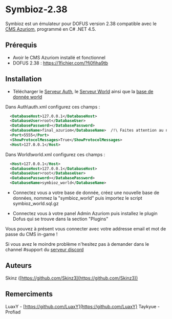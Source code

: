 
# Symbioz-2.38
Symbioz est un émulateur pour DOFUS version 2.38 compatible avec le [CMS Azuriom](https://azuriom.com/), programmé en C# .NET 4.5.

## Prérequis

- Avoir le CMS Azuriom installé et fonctionnel
- DOFUS 2.38 : https://1fichier.com/?fj0fiha9tb

## Installation

- Télécharger le [Serveur Auth](https://github.com/AzuriomCommunity/Symbioz-2.38/releases/latest/download/Auth.zip), le [Serveur World](https://github.com/AzuriomCommunity/Symbioz-2.38/releases/latest/download/World.zip) ainsi que la [base de donnée world](https://github.com/AzuriomCommunity/Symbioz-2.38/releases/latest/download/symbioz_world.sql.gz)

Dans Auth\auth.xml configurez ces champs :
```xml
  <DatabaseHost>127.0.0.1</DatabaseHost>
  <DatabaseUser>root</DatabaseUser>
  <DatabasePassword></DatabasePassword>
  <DatabaseName>final_azuriom</DatabaseName>  /!\ Faites attention au nom de votre BDD Azuriom
  <Port>5555</Port>
  <ShowProtocolMessages>True</ShowProtocolMessages>
  <Host>127.0.0.1</Host>
```

Dans World\world.xml configurez ces champs :
```xml
  <Host>127.0.0.1</Host>
  <DatabaseHost>127.0.0.1</DatabaseHost>
  <DatabaseUser>root</DatabaseUser>
  <DatabasePassword></DatabasePassword>
  <DatabaseName>symbioz_world</DatabaseName>
```
- Connectez vous a votre base de donnée, créez une nouvelle base de données, nommez la "symbioz_world" puis importez le script symbioz_world.sql.gz

- Connectez vous à votre panel Admin Azuriom puis installez le plugin Dofus qui se trouve dans la section "Plugins"

Vous pouvez à présent vous connecter avec votre addresse email et mot de passe du CMS in-game !

Si vous avez le moindre problème n'hesitez pas à demander dans le channel #support du [serveur discord](https://azuriom.com/discord)


## Auteurs

Skinz ([https://github.com/Skinz3](https://github.com/Skinz3))

## Remerciments

LuaxY - [https://github.com/LuaxY](https://github.com/LuaxY)
Taykyue - Profiad
